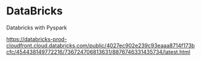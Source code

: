 # DataBricks
Databricks with Pyspark

https://databricks-prod-cloudfront.cloud.databricks.com/public/4027ec902e239c93eaaa8714f173bcfc/454438149772216/736724706813631/8876746331435734/latest.html

